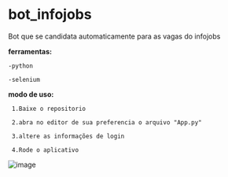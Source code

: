 # bot_infojobs
 Bot que se candidata automaticamente para as vagas do infojobs

**ferramentas:**

 	-python
 
 	-selenium

**modo de uso:**
 
	 1.Baixe o repositorio
	 
	 2.abra no editor de sua preferencia o arquivo "App.py"
	 
	 3.altere as informações de login
		
	 4.Rode o aplicativo
 
 ![image](https://github.com/lucas-araujo20/bot/assets/146901361/20dcfc11-301c-47bf-843e-f783a7672744)

